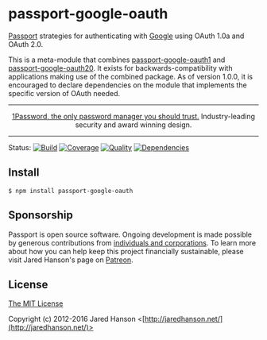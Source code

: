 # passport-google-oauth

[Passport](http://passportjs.org/) strategies for authenticating with [Google](http://www.google.com/)
using OAuth 1.0a and OAuth 2.0.

This is a meta-module that combines [passport-google-oauth1](https://github.com/jaredhanson/passport-google-oauth1)
and [passport-google-oauth20](https://github.com/jaredhanson/passport-google-oauth2).
It exists for backwards-compatibility with applications making use of the
combined package.  As of version 1.0.0, it is encouraged to declare dependencies
on the module that implements the specific version of OAuth needed.

---

<p align="center"><a href="http://www.tkqlhce.com/click-8907558-13433666" target="_top">1Password, the only password manager you should trust.</a> Industry-leading security and award winning design.</p>

---

Status:
[![Build](https://img.shields.io/travis/jaredhanson/passport-google-oauth.svg)](https://travis-ci.org/jaredhanson/passport-google-oauth)
[![Coverage](https://img.shields.io/coveralls/jaredhanson/passport-google-oauth.svg)](https://coveralls.io/r/jaredhanson/passport-google-oauth)
[![Quality](https://img.shields.io/codeclimate/github/jaredhanson/passport-google-oauth.svg?label=quality)](https://codeclimate.com/github/jaredhanson/passport-google-oauth)
[![Dependencies](https://img.shields.io/david/jaredhanson/passport-google-oauth.svg)](https://david-dm.org/jaredhanson/passport-google-oauth)


## Install

    $ npm install passport-google-oauth

## Sponsorship

Passport is open source software.  Ongoing development is made possible by
generous contributions from [individuals and corporations](https://github.com/jaredhanson/passport/blob/master/SPONSORS.md).
To learn more about how you can help keep this project financially sustainable,
please visit Jared Hanson's page on [Patreon](https://www.patreon.com/jaredhanson).

## License

[The MIT License](http://opensource.org/licenses/MIT)

Copyright (c) 2012-2016 Jared Hanson <[http://jaredhanson.net/](http://jaredhanson.net/)>
